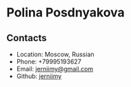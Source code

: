 # Polina Posdnyakova
## Contacts
- Location: Moscow, Russian
- Phone: +79995193627
- Email: jerniimy@gmail.com
- Github: [jerniimy](https://github.com/jerniimy)
